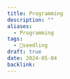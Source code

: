 ```yaml
---
title: Programming
description: ""
aliases:
  - Programming
tags:
  - 🌱seedling
draft: true
date: 2024-05-04
backlink:
---
```

